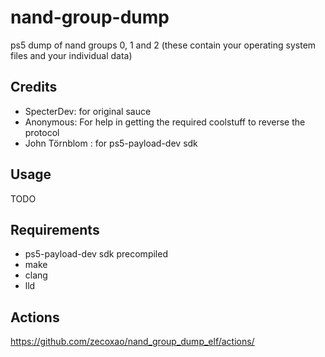 # nand-group-dump
ps5 dump of nand groups 0, 1 and 2 (these contain your operating system files and your individual data)

## Credits

* SpecterDev: for original sauce
* Anonymous: For help in getting the required coolstuff to reverse the protocol
* John Törnblom : for ps5-payload-dev sdk

## Usage

TODO

## Requirements

- ps5-payload-dev sdk precompiled
- make
- clang
- lld

## Actions

https://github.com/zecoxao/nand_group_dump_elf/actions/
